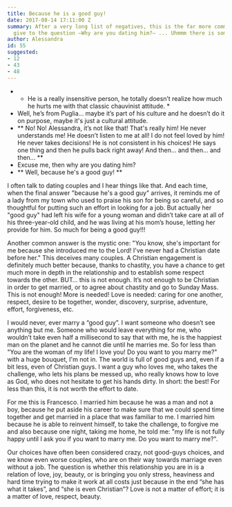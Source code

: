 ```yaml
---
title: Because he is a good guy!
date: 2017-08-14 17:11:00 Z
summary: After a very long list of negatives, this is the far more common answer girls
  give to the question —Why are you dating him?— ... Uhmmm there is something wrong.
author: Alessandra
id: 55
suggested:
- 12
- 43
- 48
---
```


- * He is a really insensitive person, he totally doesn’t realize how much he hurts me with that classic chauvinist attitude. *
- Well, he’s from Puglia… maybe it’s part of his culture and he doesn’t do it on purpose, maybe it's just a cultural attitude.
- ** No! No! Alessandra, it’s not like that! That's really him! He never understands me! He doesn’t listen to me at all! I do not feel loved by him! He never takes decisions! He is not consistent in his choices! He says one thing and then he pulls back right away! And then... and then... and then... **
- Excuse me, then why are you dating him?
- ** Well, because he's a good guy! **

I often talk to dating couples and I hear things like that. And each time, when the final answer "because he's a good guy" arrives, it reminds me of a lady from my town who used to praise his son for being so careful, and so thoughtful for putting such an effort in looking for a job. But actually her "good guy" had left his wife for a young woman and didn’t take care at all of his three-year-old child, and he was living at his mom’s house, letting her provide for him. So much for being a good guy!!!

Another common answer is the mystic one: "You know, she's important for me because she introduced me to the Lord! I've never had a Christian date before her." This deceives many couples. A Christian engagement is definitely much better because, thanks to chastity, you have a chance to get much more in depth in the relationship and to establish some respect towards the other. BUT… this is not enough. It’s not enough to be Christian in order to get married, or to agree about chastity and go to Sunday Mass. This is not enough! More is needed! Love is needed: caring for one another, respect, desire to be together, wonder, discovery, surprise, adventure, effort, forgiveness, etc.

I would never, ever marry a “good guy”. I want someone who doesn’t see anything but me. Someone who would leave everything for me, who wouldn’t take even half a millisecond to say that with me, he is the happiest man on the planet and he cannot die until he marries me. So for less than "You are the woman of my life! I love you! Do you want to you marry me?" with a huge bouquet, I'm not in. The world is full of good guys and, even if a bit less, even of Christian guys. I want a guy who loves me, who takes the challenge, who lets his plans be messed up, who really knows how to love as God, who does not hesitate to get his hands dirty. In short: the best! For less than this, it is not worth the effort to date.

For me this is Francesco. I married him because he was a man and not a boy, because he put aside his career to make sure that we could spend time together and get married in a place that was familiar to me. I married him because he is able to reinvent himself, to take the challenge, to forgive me and also because one night, taking me home, he told me: "my life is not fully happy until I ask you if you want to marry me. Do you want to marry me?".

Our choices have often been considered crazy, not good-guys choices, and we know even worse couples, who are on their way towards marriage even without a job. The question is whether this relationship you are in is a relation of love, joy, beauty, or is bringing you only stress, heaviness and hard time trying to make it work at all costs just because in the end “she has what it takes”, and “she is even Christian”? Love is not a matter of effort; it is a matter of love, respect, beauty.